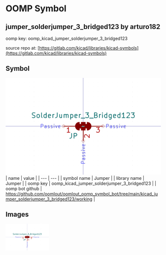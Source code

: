 # OOMP Symbol  
## jumper_solderjumper_3_bridged123  by arturo182  
  
oomp key: oomp_kicad_jumper_solderjumper_3_bridged123  
  
source repo at: [https://gitlab.com/kicad/libraries/kicad-symbols](https://gitlab.com/kicad/libraries/kicad-symbols)  
## Symbol  
  
[![working.png](working_600.png)](working.png)  
| name | value | 
| --- | --- | 
| symbol name | Jumper | 
| library name | Jumper | 
| oomp key | oomp_kicad_jumper_solderjumper_3_bridged123 | 
| oomp bot github | https://github.com/oomlout/oomlout_oomp_symbol_bot/tree/main/kicad_jumper_solderjumper_3_bridged123/working | 
## Images  
  
[![working.png](working_140.png)](working.png)  
